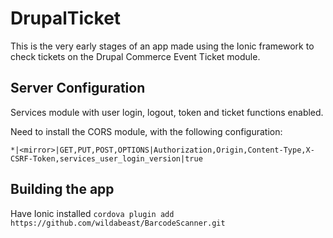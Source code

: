 DrupalTicket
===========

This is the very early stages of an app made using the Ionic framework to
check tickets on the Drupal Commerce Event Ticket module.

Server Configuration
--------------------
Services module with user login, logout, token and ticket functions enabled.

Need to install the CORS module, with the following configuration:

`*|<mirror>|GET,PUT,POST,OPTIONS|Authorization,Origin,Content-Type,X-CSRF-Token,services_user_login_version|true`

Building the app
----------------

Have Ionic installed
`cordova plugin add https://github.com/wildabeast/BarcodeScanner.git`

